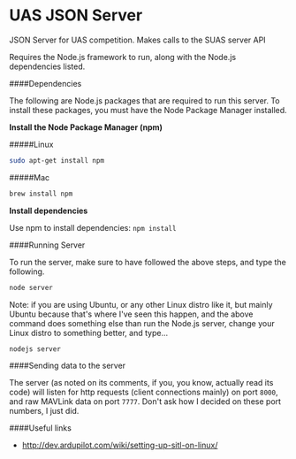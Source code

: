 UAS JSON Server
======================================================

JSON Server for UAS competition. Makes calls to the SUAS server API

Requires the Node.js framework to run, along with the Node.js dependencies listed.

####Dependencies

The following are Node.js packages that are required to run this server. To install these packages, you must have the Node Package Manager installed.

**Install the Node Package Manager (npm)**

#####Linux

``` sh
sudo apt-get install npm
```

#####Mac

``` sh
brew install npm
```

**Install dependencies**

Use npm to install dependencies: `npm install`

####Running Server

To run the server, make sure to have followed the above steps, and type the following.

``` sh
node server
```

Note: if you are using Ubuntu, or any other Linux distro like it, but mainly Ubuntu because that's where I've seen this happen, and the above command does something else than run the Node.js server, change your Linux distro to something better, and type...

```
nodejs server
```

####Sending data to the server

The server (as noted on its comments, if you, you know, actually read its code) will listen for http requests (client connections mainly) on port `8000`, and raw MAVLink data on port `7777`. Don't ask how I decided on these port numbers, I just did. 

####Useful links

- http://dev.ardupilot.com/wiki/setting-up-sitl-on-linux/
